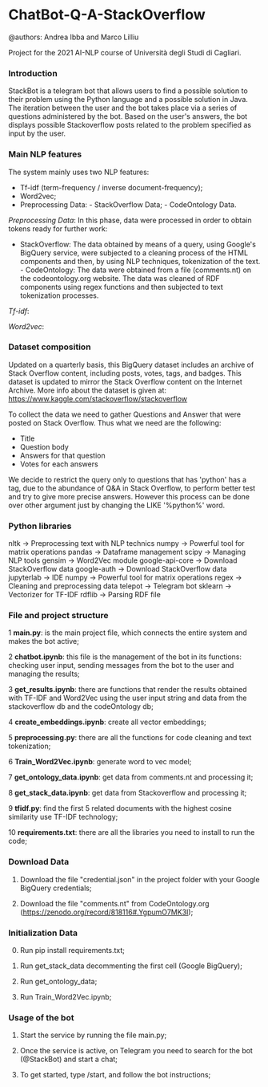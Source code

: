 # ChatBot-Q-A-StackOverflow
@authors: Andrea Ibba and Marco Lilliu

Project for the 2021 AI-NLP course of Università degli Studi di Cagliari.

### Introduction
StackBot is a telegram bot that allows users to find a possible solution to their problem using the Python language and a possible solution in Java. The iteration between the user and the bot takes place via a series of questions administered by the bot. Based on the user's answers, the bot displays possible Stackoverflow posts related to the problem specified as input by the user.

### Main NLP features
The system mainly uses two NLP features:

- Tf-idf (term-frequency / inverse document-frequency);
- Word2vec; 
- Preprocessing Data:
        - StackOverflow Data;
        - CodeOntology Data.

*Preprocessing Data*: In this phase, data were processed in order to obtain tokens ready for further work:

 -   StackOverflow: The data obtained by means of a query, using Google's BigQuery service, were subjected to a cleaning process of the HTML components and then, by using NLP techniques, tokenization of the text.
    - CodeOntology: The data were obtained from a file (comments.nt) on the codeontology.org website. The data was cleaned of RDF components using regex functions and then subjected to text tokenization processes.

*Tf-idf*: 

*Word2vec*: 

### Dataset composition
Updated on a quarterly basis, this BigQuery dataset includes an archive of Stack Overflow content, including posts, votes, tags, and badges. This dataset is updated to mirror the Stack Overflow content on the Internet Archive. More info about the dataset is given at: https://www.kaggle.com/stackoverflow/stackoverflow

To collect the data we need to gather Questions and Answer that were posted on Stack Overflow. Thus what we need are the following:

* Title
* Question body
* Answers for that question
* Votes for each answers

We decide to restrict the query only to questions that has 'python' has a tag, due to the abundance of Q&A in Stack Overflow, to perform better test and try to give more precise answers. However this process can be done over other argument just by changing the LIKE '%python%' word.
### Python libraries

nltk &#x2192; Preprocessing text with NLP technics
numpy &#x2192; Powerful tool for matrix operations
pandas &#x2192; Dataframe management
scipy &#x2192; Managing NLP tools
gensim &#x2192; Word2Vec module
google-api-core &#x2192; Download StackOverflow data
google-auth &#x2192; Download StackOverflow data
jupyterlab &#x2192; IDE 
numpy &#x2192; Powerful tool for matrix operations
regex &#x2192; Cleaning and preprocessing data
telepot &#x2192; Telegram bot
sklearn &#x2192; Vectorizer for TF-IDF 
rdflib &#x2192; Parsing RDF file
### File and project structure

1 **main.py**: is the main project file, which connects the entire system and makes the bot active;

2 **chatbot.ipynb**: this file is the management of the bot in its functions: checking user input, sending messages from the bot to the user and managing the results;

3 **get_results.ipynb**: there are functions that render the results obtained with TF-IDF and Word2Vec using the user input string and data from the stackoverflow db and the codeOntology db;

4 **create_embeddings.ipynb**: create all vector embeddings;

5 **preprocessing.py**: there are all the functions for code cleaning and text tokenization;

6 **Train_Word2Vec.ipynb**: generate word to vec model;

7 **get_ontology_data.ipynb**: get data from comments.nt and processing it;

8 **get_stack_data.ipynb**: get data from Stackoverflow and processing it;

9 **tfidf.py**: find the first 5 related documents with the highest cosine similarity use TF-IDF technology;

10 **requirements.txt**: there are all the libraries you need to install to run the code;

### Download Data

1. Download the file "credential.json" in the project folder with your Google BigQuery credentials;

2. Download the file "comments.nt" from CodeOntology.org (https://zenodo.org/record/818116#.YgpumO7MK3I);

### Initialization Data

0. Run pip install requirements.txt;

1. Run get_stack_data decommenting the first cell (Google BigQuery);

2. Run get_ontology_data;

3. Run Train_Word2Vec.ipynb;


### Usage of the bot
1. Start the service by running the file main.py;

2. Once the service is active, on Telegram you need to search for the bot (@StackBot) and start a chat;

3. To get started, type /start, and follow the bot instructions;